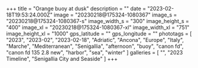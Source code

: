 +++
title = "Orange buoy at dusk"
description = ""
date = "2023-02-18T19:53:24.000Z"
image = "20230218@175324-1080367"
image_s = "20230218@175324-1080367-s"
image_width_s = "300"
image_height_s = "400"
image_xl = "20230218@175324-1080367-xl"
image_width_xl = "751"
image_height_xl = "1000"
gps_latitude = ""
gps_longitude = ""
phototags = [ "2023", "2023-02", "2023-02-18", "Adriatic", "Ancona", "Europe", "Italy", "Marche", "Mediterranean", "Senigallia", "afternoon", "buoy", "canon fd", "canon fd 135 2.8 new", "harbor", "sea", "winter" ]
galleries = [ "", "2023 Timeline", "Senigallia City and Seaside" ]
+++
